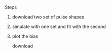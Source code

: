 Steps

1) download two set of pulse shapes

2) simulate with one set and fit with the second

3) plot the bias



    download
    